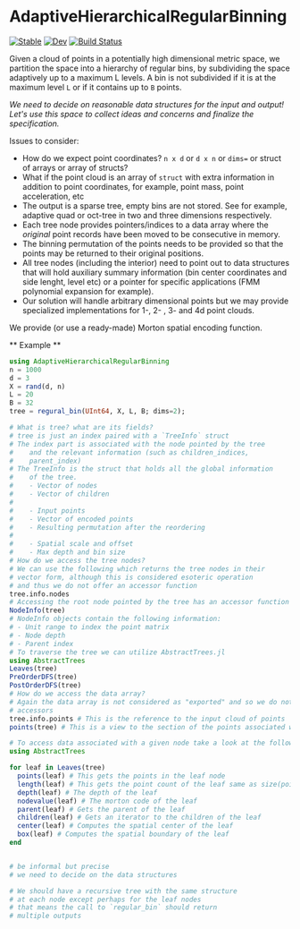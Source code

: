 # AdaptiveHierarchicalRegularBinning

[![Stable](https://img.shields.io/badge/docs-stable-blue.svg)](https://pitsianis.github.io/AdaptiveHierarchicalRegularBinning.jl/stable)
[![Dev](https://img.shields.io/badge/docs-dev-blue.svg)](https://pitsianis.github.io/AdaptiveHierarchicalRegularBinning.jl/dev)
[![Build Status](https://github.com/pitsianis/AdaptiveHierarchicalRegularBinning.jl/actions/workflows/CI.yml/badge.svg?branch=main)](https://github.com/pitsianis/AdaptiveHierarchicalRegularBinning.jl/actions/workflows/CI.yml?query=branch%3Amain)

Given a cloud of points in a potentially high dimensional metric space, we partition the space into a hierarchy of regular bins, by subdividing the space adaptively up to a maximum L levels. A bin is not subdivided if it is at the maximum level `L` or if it contains up to `B` points.

*We need to decide on reasonable data structures for the input and output! Let's use this space to collect ideas and concerns and finalize the specification.*

Issues to consider:

 * How do we expect point coordinates? `n x d` or `d x n` or `dims=` or struct of arrays or array of structs?
 * What if the point cloud is an array of `struct` with extra information in addition to point coordinates, for example, point mass, point acceleration, etc
 * The output is a sparse tree, empty bins are not stored. See for example, adaptive quad or oct-tree in two and three dimensions respectively.
 * Each tree node provides pointers/indices to a data array where the *original* point records have been moved to be consecutive in memory.
 * The binning permutation of the points needs to be provided so that the points may be returned to their original positions.
 * All tree nodes (including the interior) need to point out to data structures that will hold auxiliary summary information (bin center coordinates and side lenght, level etc) or a pointer for specific applications (FMM polynomial expansion for example).
 * Our solution will handle arbitrary dimensional points but we may provide specialized implementations for 1-, 2- , 3- and 4d point clouds.

We provide (or use a ready-made) Morton spatial encoding function.

** Example **

```julia
using AdaptiveHierarchicalRegularBinning
n = 1000
d = 3
X = rand(d, n)
L = 20
B = 32
tree = regural_bin(UInt64, X, L, B; dims=2);

# What is tree? what are its fields?
# tree is just an index paired with a `TreeInfo` struct
# The index part is associated with the node pointed by the tree
#    and the relevant information (such as children_indices,
#    parent_index)
# The TreeInfo is the struct that holds all the global information
#    of the tree.
#    - Vector of nodes
#    - Vector of children
#
#    - Input points
#    - Vector of encoded points
#    - Resulting permutation after the reordering
#
#    - Spatial scale and offset
#    - Max depth and bin size
# How do we access the tree nodes?
# We can use the following which returns the tree nodes in their
# vector form, although this is considered esoteric operation
# and thus we do not offer an accessor function
tree.info.nodes
# Accessing the root node pointed by the tree has an accessor function
NodeInfo(tree)
# NodeInfo objects contain the following information:
# - Unit range to index the point matrix
# - Node depth
# - Parent index
# To traverse the tree we can utilize AbstractTrees.jl
using AbstractTrees
Leaves(tree)
PreOrderDFS(tree)
PostOrderDFS(tree)
# How do we access the data array?
# Again the data array is not considered as "exported" and so we do not offer
# accessors
tree.info.points # This is the reference to the input cloud of points
points(tree) # This is a view to the section of the points associated with the node

# To access data associated with a given node take a look at the following:
using AbstractTrees

for leaf in Leaves(tree)
  points(leaf) # This gets the points in the leaf node
  length(leaf) # This gets the point count of the leaf same as size(points(leaf), enum_dim)
  depth(leaf) # The depth of the leaf
  nodevalue(leaf) # The morton code of the leaf
  parent(leaf) # Gets the parent of the leaf
  children(leaf) # Gets an iterator to the children of the leaf
  center(leaf) # Computes the spatial center of the leaf
  box(leaf) # Computes the spatial boundary of the leaf
end


# be informal but precise
# we need to decide on the data structures

# We should have a recursive tree with the same structure
# at each node except perhaps for the leaf nodes
# that means the call to `regular_bin` should return
# multiple outputs

```


